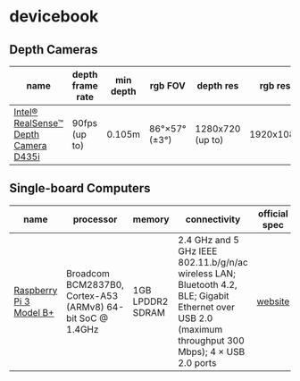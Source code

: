 # devicebook

## Depth Cameras

| name                                                                                       | depth frame rate | min depth | rgb FOV       | depth res        | rgb res   | rgb frame rate | rgb FOV               | official spec                                                                                                    |
| ------------------------------------------------------------------------------------------ | ---------------- | --------- | ------------- | ---------------- | --------- | -------------- | --------------------- | -------------------------------------------------------------------------------------------------------------------- |
| [Intel® RealSense™ Depth Camera D435i](https://www.intelrealsense.com/depth-camera-d435i/) | 90fps (up to)    | 0.105m    | 86°×57° (±3°) | 1280x720 (up to) | 1920x1080 | 30fps          | 69.4°×42.5°×77° (±3°) | [PDF](https://www.intelrealsense.com/wp-content/uploads/2020/06/Intel-RealSense-D400-Series-Datasheet-June-2020.pdf) |


## Single-board Computers

| name                                                                                         | processor                                                  | memory           | connectivity                                                                                                                                            | official spec                                                                |
| -------------------------------------------------------------------------------------------- | ---------------------------------------------------------- | ---------------- | ------------------------------------------------------------------------------------------------------------------------------------------------------- | ---------------------------------------------------------------------------- |
| [Raspberry Pi 3 Model B+](https://www.raspberrypi.org/products/raspberry-pi-3-model-b-plus/) | Broadcom BCM2837B0, Cortex-A53 (ARMv8) 64-bit SoC @ 1.4GHz | 1GB LPDDR2 SDRAM | 2.4 GHz and 5 GHz IEEE 802.11.b/g/n/ac wireless LAN; Bluetooth 4.2, BLE; Gigabit Ethernet over USB 2.0 (maximum throughput 300 Mbps); 4 × USB 2.0 ports | [website](https://www.raspberrypi.org/products/raspberry-pi-3-model-b-plus/) |
